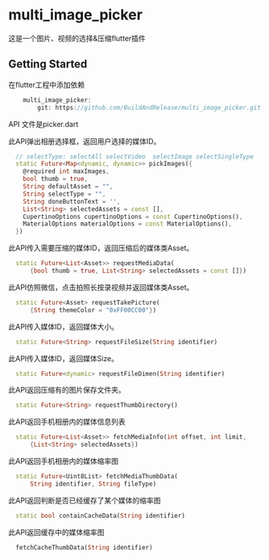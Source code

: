 # multi_image_picker

这是一个图片、视频的选择&压缩flutter插件

## Getting Started

在flutter工程中添加依赖

```dart
    multi_image_picker:
        git: https://github.com/BuildAndRelease/multi_image_picker.git
```

API 文件是picker.dart

此API弹出相册选择框，返回用户选择的媒体ID。
```dart
  // selectType: selectAll selectVideo  selectImage selectSingleType
  static Future<Map<dynamic, dynamic>> pickImages({
    @required int maxImages,
    bool thumb = true,
    String defaultAsset = "",
    String selectType = "",
    String doneButtonText = '',
    List<String> selectedAssets = const [],
    CupertinoOptions cupertinoOptions = const CupertinoOptions(),
    MaterialOptions materialOptions = const MaterialOptions(),
  })
```

此API传入需要压缩的媒体ID，返回压缩后的媒体类Asset。
```dart
  static Future<List<Asset>> requestMediaData(
      {bool thumb = true, List<String> selectedAssets = const []})
```

此API仿照微信，点击拍照长按录视频并返回媒体类Asset。
```dart
  static Future<Asset> requestTakePicture(
      {String themeColor = "0xFF00CC00"})
```

此API传入媒体ID，返回媒体大小。
```dart
  static Future<String> requestFileSize(String identifier)
```

此API传入媒体ID，返回媒体Size。
```dart
  static Future<dynamic> requestFileDimen(String identifier)
```

此API返回压缩有的图片保存文件夹。
```dart
  static Future<String> requestThumbDirectory()
```

此API返回手机相册内的媒体信息列表
```dart
  static Future<List<Asset>> fetchMediaInfo(int offset, int limit,
      {List<String> selectedAssets})
```

此API返回手机相册内的媒体缩率图
```dart
  static Future<Uint8List> fetchMediaThumbData(
      String identifier, String fileType)
```

此API返回判断是否已经缓存了某个媒体的缩率图
```dart
  static bool containCacheData(String identifier)
```

此API返回缓存中的媒体缩率图
```dart
  fetchCacheThumbData(String identifier)
```
